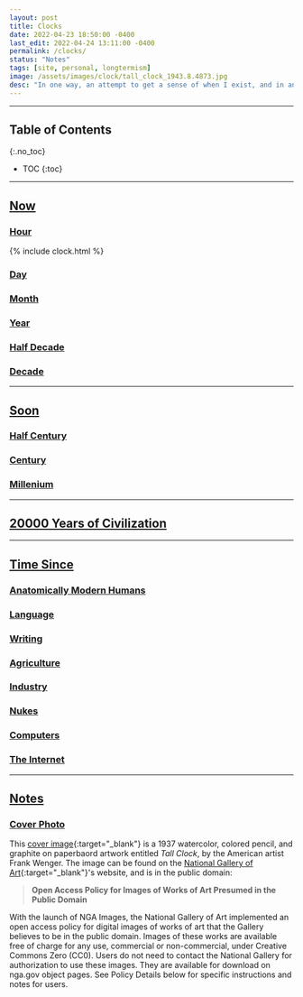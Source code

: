 ```yaml
---
layout: post
title: Clocks
date: 2022-04-23 18:50:00 -0400
last_edit: 2022-04-24 13:11:00 -0400
permalink: /clocks/
status: "Notes"
tags: [site, personal, longtermism]
image: /assets/images/clock/tall_clock_1943.8.4873.jpg
desc: "In one way, an attempt to get a sense of when I exist, and in another way, an effort to get into a mood that generates behaviors directed towards bettering the short-term and long-term future."
---
```


<!-- Used this idea for the clocks: https://www.youtube.com/watch?v=Ki0XXrlKlHY -->

---

## Table of Contents
{:.no_toc}
* TOC
{:toc}

---

## [Now](#now)

### [Hour](#hour)

{% include clock.html %}

### [Day](#day)

### [Month](#month)

### [Year](#year)

### [Half Decade](#half-decade)

### [Decade](#decade)

---

## [Soon](#soon)

### [Half Century](#half-century)

### [Century](#century)

### [Millenium](#millenim)

---

## [20000 Years of Civilization](#civilization)

---

## [Time Since](#since)

### [Anatomically Modern Humans](#human)

### [Language](#language)

### [Writing](#language)

### [Agriculture](#agriculture)

### [Industry](#industry)

### [Nukes](#nukes)

### [Computers](#computer)

### [The Internet](#internet)

---

## [Notes](#notes)

### [Cover Photo](#cover-photo)

This [cover image][cover_photo]{:target="_blank"} is a 1937 watercolor, colored pencil, and graphite on paperbaord artwork entitled _Tall Clock_, by the American artist Frank Wenger. The image can be found on the [National Gallery of Art][gallery]{:target="_blank"}'s website, and is in the public domain:
> __Open Access Policy for Images of Works of Art Presumed in the Public Domain__
>
With the launch of NGA Images, the National Gallery of Art implemented an open access policy for digital images of works of art that the Gallery believes to be in the public domain. Images of these works are available free of charge for any use, commercial or non-commercial, under Creative Commons Zero (CC0). Users do not need to contact the National Gallery for authorization to use these images. They are available for download on nga.gov object pages. See Policy Details below for specific instructions and notes for users.

[cover_photo]: https://www.nga.gov/collection/art-object-page.17074.html "https://www.nga.gov/collection/art-object-page.17074.html"

[gallery]: https://www.nga.gov/collection-search-result.html?sortOrder=DEFAULT&artobj_downloadable=Image_download_available&pageNumber=1&lastFacet=artobj_downloadable "https://www.nga.gov/collection-search-result.html?sortOrder=DEFAULT&artobj_downloadable=Image_download_available&pageNumber=1&lastFacet=artobj_downloadable"
